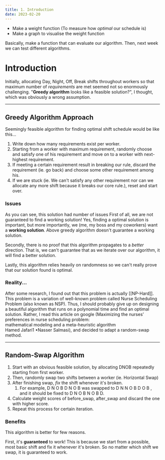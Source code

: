 ```yaml
---
title: 1. Introduction
date: 2023-02-20
---
```

- Make a weight function (To measure how *optimal* our schedule is)
- Make a graph to visualise the weight function

Basically, make a function that can evaluate our algorithm. 
Then, next week we can test different algorithms.

# Introduction
Initially, allocating Day, Night, Off, Break shifts throughout workers so that maximum number of *requirements* are met seemed not so enormously challenging. 
"**Greedy algorithm** looks like a feasible solution?", I thought, which was obviously a wrong assumption.

----
## Greedy Algorithm Approach
Seemingly feasible algorithm for finding optimal shift schedule would be like this...
1. Write down how many requirements exist per worker.
2. Starting from a worker with maximum requirement, randomly choose and satisfy one of his requirement and move on to a worker with next-highest requirement. 
3. If meeting a certain requirement result in breaking our rule, discard the requirement (ie. go back) and choose some other requirement among his.
4. If we are stuck (ie. We can't satisfy any other requirement nor can we allocate any more shift because it breaks our core rule.), reset and start over.
### Issues
As you can see, this solution had number of issues
First of all, we are not guaranteed to find a working solution! Yes, finding a optimal solution is important, but more importantly, we (me, my boss and my coworkers) want a **working solution**. Above greedy algorithm doesn't guarantee a working solution.

Secondly, there is no proof that this algorithm propagates to a *better* direction. That is, we can't guarantee that as we iterate over our algorithm, it will find a better solution. 

Lastly, this algorithm relies heavily on randomness so we can't really prove that our solution found is optimal.

### Reality...
After some research, I found out that this problem is actually [[NP-Hard]].
This problem is a variation of well-known problem called Nurse Scheduling Problem (also known as NSP). 
Thus, I should probably give up on designing a beautiful algorithm that runs on a polynomial time and find an optimal solution. Rather, I read this article on google (Maximizing the nurses’ preferences in nurse scheduling problem:  
mathematical modeling and a meta-heuristic algorithm  
Hamed Jafari1 •Nasser Salmasi), and decided to adapt a random-swap method.

----

## Random-Swap Algorithm
1. Start with an obvious feasible solution, by allocating DNOB repeatedly starting from first worker.
2. Then, randomly swap two shifts between a worker (ie. Horizontal Swap)
3. After finishing swap, *fix* the shift whenever it's broken. 
	1. For example, D N O B D N O B was swapped to  D N N O B D O B , and it should be fixed to D N O B N O B D.
4. Calculate weight scores of before_swap, after_swap and discard the one with higher score.
5. Repeat this process for certain iteration.

### Benefits
This algorithm is better for few reasons.

First, it's **guaranteed** to work! This is because we start from a possible, most basic shift and fix it whenever it's broken. So no matter which shift we swap, it is guaranteed to work.
